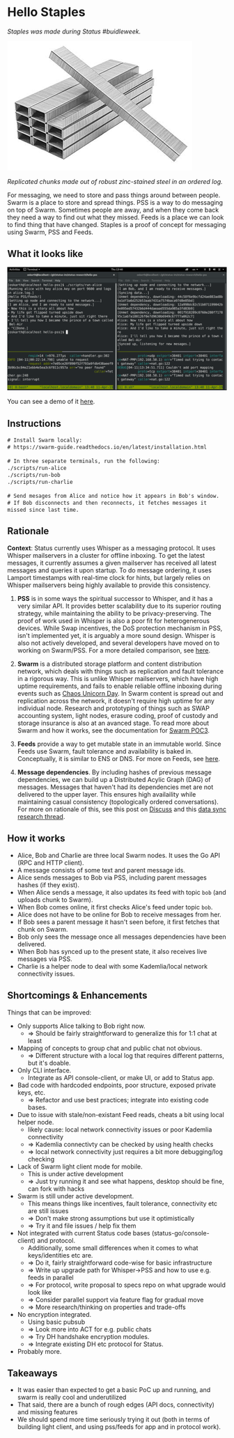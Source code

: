 # Hello Staples

*Staples was made during Status #buidleweek.*

![](staples.jpg)

*Replicated chunks made out of robust zinc-stained steel in an ordered log.*

For messaging, we need to store and pass things around between people. Swarm is a place to store and spread things. PSS is a way to do messaging on top of Swarm. Sometimes people are away, and when they come back they need a way to find out what they missed. Feeds is a place we can look to find thing that have changed. Staples is a proof of concept for messaging using Swarm, PSS and Feeds.

## What it looks like

![](staples_in_action.png)

You can see a demo of it [here](https://www.youtube.com/watch?v=HwiR0_KCQuI).

## Instructions

```
# Install Swarm locally:
# https://swarm-guide.readthedocs.io/en/latest/installation.html

# In three separate terminals, run the following:
./scripts/run-alice
./scripts/run-bob
./scripts/run-charlie

# Send mesages from Alice and notice how it appears in Bob's window.
# If Bob disconnects and then reconnects, it fetches messages it missed since last time.
```

## Rationale

**Context**: Status currently uses Whisper as a messaging protocol. It uses Whisper mailservers in a cluster for offline inboxing. To get the latest messages, it currently assumes a given mailserver has received all latest messages and queries it upon startup. To do message ordering, it uses Lamport timestamps with real-time clock for hints, but largely relies on Whisper mailservers being highly available to provide this consistency.

1. **PSS** is in some ways the spiritual successor to Whisper, and it has a very similar API. It provides better scalability due to its superior routing strategy, while maintaining the ability to be privacy-preserving. The proof of work used in Whisper is also a poor fit for heterogenerous devices. While Swap incentives, the DoS protection mechanism in PSS, isn't implemented yet, it is arguably a more sound design. Whisper is also not actively developed, and several developers have moved on to working on Swarm/PSS. For a more detailed comparison, see [here](https://our.status.im/whisper-pss-comparison/).

2. **Swarm** is a distributed storage platform and content distribution network, which deals with things such as replication and fault tolerance in a rigorous way. This is unlike Whisper mailservers, which have high uptime requirements, and fails to enable reliable offline inboxing during events such as [Chaos Unicorn Day](https://chaos-unicorn-day.org/). In Swarm content is spread out and replication across the network, it doesn't require high uptime for any individual node. Research and prototyping of things such as SWAP accounting system, light nodes, erasure coding, proof of custody and storage insurance is also at an avanced stage. To read more about Swarm and how it works, see the documentation for [Swarm POC3](https://swarm-guide.readthedocs.io/en/latest/).

3. **Feeds** provide a way to get mutable state in an immutable world. Since Feeds use Swarm, fault tolerance and availability is baked in. Conceptually, it is similar to ENS or DNS. For more on Feeds, see [here](https://swarm-guide.readthedocs.io/en/latest/usage.html#feeds).

4. **Message dependencies**. By including hashes of previous message dependencies, we can build up a Distributed Acylic Graph (DAG) of messages. Messages that haven't had its dependencies met are not delivered to the upper layer. This ensures high availaility while maintaining casual consistency (topologically ordered conversations). For more on rationale of this, see this post on [Discuss](https://discuss.status.im/t/introducing-a-data-sync-layer/864) and this [data sync research thread](https://discuss.status.im/t/mostly-data-sync-research-log/1100/15).

## How it works

- Alice, Bob and Charlie are three local Swarm nodes. It uses the Go API (RPC and HTTP client).
- A message consists of some text and parent message ids.
- Alice sends messages to Bob via PSS, including parent messages hashes (if they exist). 
- When Alice sends a message, it also updates its feed with topic `bob` (and uploads chunk to Swarm).
- When Bob comes online, it first checks Alice's feed under topic `bob`.
- Alice does not have to be online for Bob to receive messages from her.
- If Bob sees a parent message it hasn't seen before, it first fetches that chunk on Swarm.
- Bob only sees the message once all messages dependencies have been delivered.
- When Bob has synced up to the present state, it also receives live messages via PSS.
- Charlie is a helper node to deal with some Kademlia/local network connectivity issues.

## Shortcomings & Enhancements

Things that can be improved:

- Only supports Alice talking to Bob right now.
   - => Should be fairly straightforward to generalize this for 1:1 chat at least
- Mapping of concepts to group chat and public chat not obvious.
   - => Different structure with a local log that requires different patterns, but it's doable.
- Only CLI interface.
   - Integrate as API console-client, or make UI, or add to Status app.
- Bad code with hardcoded endpoints, poor structure, exposed private keys, etc.
   - => Refactor and use best practices; integrate into existing code bases.
- Due to issue with stale/non-existant Feed reads, cheats a bit using local helper node.
   - likely cause: local network connectivity issues or poor Kademlia connectivity
   - => Kademlia connectivty can be checked by using health checks
   - => local network connectivity just requires a bit more debugging/log checking
- Lack of Swarm light client mode for mobile.
   - This is under active development
   - => Just try running it and see what happens, desktop should be fine, can fork with hacks
- Swarm is still under active development.
   - This means things like incentives, fault tolerance, connectivity etc are still issues
   - => Don't make strong assumptions but use it optimistically
   - => Try it and file issues / help fix them
- Not integrated with current Status code bases (status-go/console-client) and protocol.
   - Additionally, some small differences when it comes to what keys/identities etc are.
   - => Do it, fairly straightforward code-wise for basic infrastructure
   - => Write up upgrade path for Whisper->PSS and how to use e.g. feeds in parallel
   - => For protocol, write proposal to specs repo on what upgrade would look like
   - => Consider parallel support via feature flag for gradual move
   - => More research/thinking on properties and trade-offs
- No encryption integrated.
   - Using basic pubsub
   - => Look more into ACT for e.g. public chats
   - => Try DH handshake encryption modules.
   - => Integrate existing DH etc protocol for Status.
- Probably more.

## Takeaways

- It was easier than expected to get a basic PoC up and running, and swarm is really cool and underutilized
- That said, there are a bunch of rough edges (API docs, connectivity) and missing features
- We should spend more time seriously trying it out (both in terms of building light client, and using pss/feeds for app and in protocol work).